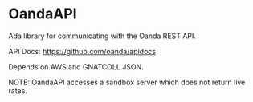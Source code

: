 OandaAPI
========

Ada library for communicating with the Oanda REST API.

API Docs: https://github.com/oanda/apidocs


Depends on AWS and GNATCOLL.JSON.


NOTE: OandaAPI accesses a sandbox server which does not return live rates.

